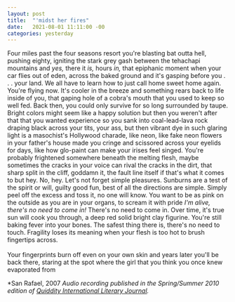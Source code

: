 ```yaml
---
layout: post
title:  "'midst her fires"
date:   2021-08-01 11:11:00 -00
categories: yesterday
---
```

Four miles past the four seasons resort you're blasting bat outta hell, pushing eighty, igniting the stark grey gash between the tehachapi mountains and *yes,* there it *is,* hours *in,* that epiphanic moment when your car flies out of eden, across the baked ground and it's gasping before you . . . your land. We all have to learn how to just call home sweet home again. You're flying now. It's cooler in the breeze and something rears back to life inside of you, that gaping hole of a cobra's mouth that you used to keep so well fed. Back then, you could only survive for so long surrounded by taupe. Bright colors might seem like a happy solution but then you weren't after that that you wanted experience so you sank into coal-lead-lava rock draping black across your tits, your ass, but then vibrant dye in such glaring light is a masochist's Hollywood charade, like neon, like fake neon flowers in your father's house made you cringe and scissored across your eyelids for days, like how glo-paint can make your irises feel singed. You're probably frightened somewhere beneath the melting flesh, maybe sometimes the cracks in your voice can rival the cracks in the dirt, that sharp split in the cliff, goddamn it, the fault line itself if that's what it comes to but hey. No, hey. Let's not forget simple pleasures. Sunburns are a test of the spirit or will, guilty good fun, best of all the directions are simple. Simply peel off the excess and toss it, no one will know. You want to be as pink on the outside as you are in your organs, to scream it with pride *I'm alive, there's no need to come in!* There's no need to come in. Over time, it's true sun will cook you through, a deep red solid bright clay figurine. You're still baking fever into your bones. The safest thing there is, there's no need to touch. Fragility loses its meaning when your flesh is too hot to brush fingertips across. 
<br/>
<br/>
Your fingerprints burn off even on your own skin and years later you'll be back there, staring at the spot where the girl that you think you once knew evaporated from


*San Rafael, 2007
*Audio recording published in the Spring/Summer 2010 edition of [Quiddity International Literary Journal](http://quidditylit.org/issue03-1/index.html).*

